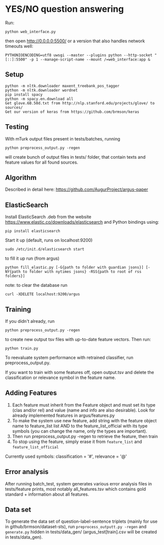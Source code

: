 YES/NO question answering
=========================

Run:

	python web_interface.py

then open http://0.0.0.0:5500/ or a version that also handles network
timeouts well:

	PYTHONIOENCODING=utf8 uwsgi --master --plugins python --http-socket "[::]:5500" -p 1 --manage-script-name --mount /=web_interface:app &

Setup
-----

	python -m nltk.downloader maxent_treebank_pos_tagger
	python -m nltk.downloader wordnet
	pip install spacy
	python -m spacy.en.download all
	Get glove.6B.50d.txt from http://nlp.stanford.edu/projects/glove/ to sources/
	Get our version of keras from https://github.com/brmson/keras
	

Testing
-------
With mTurk output files present in tests/batches, running

	python preprocess_output.py -regen

will create bunch of output files in tests/ folder, that contain texts and feature values 
for all found sources.

Algorithm
---------

Described in detail here: https://github.com/AugurProject/argus-paper

ElasticSearch
-------------

Install ElasticSearch .deb from the website https://www.elastic.co/downloads/elasticsearch
and Python bindings using:

	pip install elasticsearch

Start it up (default, runs on localhost:9200)

	sudo /etc/init.d/elasticsearch start

to fill it up run (from argus)

	python fill_elastic.py [-G{path to folder with guardian jsons}] [-NY{path to folder with nytimes jsons} -RSS{path to root of rss folders}]

note: to clear the database run  

	curl -XDELETE localhost:9200/argus

Training
--------

If you didn't already, run

	python preprocess_output.py -regen

to create new output tsv files with up-to-date feature vectors. Then run:

	python train.py

To reevaluate system performance with retrained classifier, run preprocess_output.py.

If you want to train with some features off, open output.tsv and delete the classification
 or relevance symbol in the feature name.

Adding Features
---------------

1. Each feature must inherit from the Feature object and must set its type (clas and/or rel) and value
 (name and info are also desirable). Look for already implemented features in argus/features.py
2. To make the system use new feature, add string with the feature object name to feature_list list AND
to the feature_list_official with its type symbols (you can change the name, only the types are important).
3. Then run preprocess_output.py -regen to retrieve the feature, then train
4. To stop using the feature, simply erase it from ``feature_list`` and ``feature_list_official``

Currently used symbols: classification = '#', relevance = '@'

Error analysis
--------------

After running batch_test, system generates various error analysis files in tests/feature prints, 
most notably all_features.tsv which contains gold standard + information about all features.

Data set
--------

To generate the data set of question-label-sentence triplets (mainly for use in github/brmson/dataset-sts),
run ``preprocess_outputt.py -regen`` and ``generate.py`` hidden in tests/data_gen/ (argus_test[train].csv will be created in tests/data_gen).
